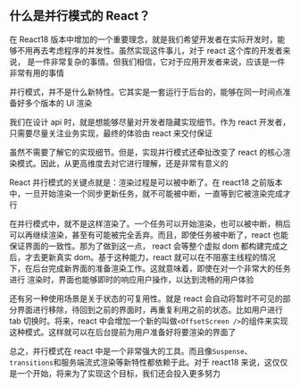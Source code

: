 ## 什么是并行模式的 React？

在 React18 版本中增加的一个重要理念，就是我们希望开发者在实际开发时，能够不用再去考虑程序的并发性。虽然实现这件事儿，对于 react 这个库的开发者来说，
是一件非常复杂的事情。但我们相信，它对于应用开发者来说，应该是一件非常有用的事情

并行模式，并不是什么新特性。它其实是一套运行于后台的，能够在同一时间点准备好多个版本的 UI 渲染

我们在设计 api 时，就是想能够尽量对开发者隐藏实现细节。作为 react 开发者，只需要尽量关注业务实现，最终的体验由 react 来交付保证

虽然不需要了解它的实现细节。但是，实现并行模式还牵扯改变了 react 的核心渲染模式。因此，从更高维度去对它进行理解，还是非常有意义的

React 并行模式的关键点就是：渲染过程是可以被中断了。在 react18 之前版本中，一旦开始渲染一个同步更新任务，就不可能被中断，一直等到它被渲染完成才行

在并行模式中，就不是这样渲染了。一个任务可以开始渲染，也可以被中断，稍后可以再继续渲染，甚至有可能被完全丢弃。而且，即使任务被中断了，react 也能保证界面的一致性。那为了做到这一点，
react 会等整个虚拟 dom 都构建完成之后，才去更新真实 dom。基于这种能力，react 就可以在不阻塞主线程的情况下，在后台完成新界面的准备渲染工作。这就意味着，即使在对一个非常大的任务进行
渲染时，界面也能够即时的响应用户操作，以达到流畅的用户体验

还有另一种使用场景是关于状态的可复用性。就是 react 会自动将暂时不可见的部分界面进行移除，待回到之前的界面时，再重复利用之前的状态。比如用户进行 tab 切换时。将来，react 中会增加一个新的叫做`<OffsetScreen />`的组件来实现这种模式。这样就可以在后台提前为用户准备好将要渲染的界面了

总之，并行模式在 react 中是一个非常强大的工具。而且像`Suspense`、`transitions`和服务端流式渲染等新特性都依赖于此。对于 react18 来说，这仅仅是一个开始，将来为了实现这个目标，我们还会投入更多努力



